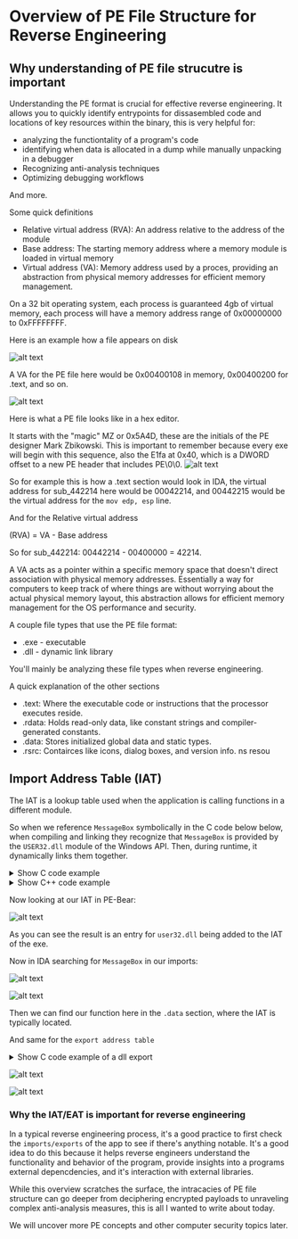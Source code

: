 # Overview of PE File Structure for Reverse Engineering


## Why understanding of PE file strucutre is important
Understanding the PE format is crucial for effective reverse engineering. It allows you to quickly identify entrypoints for dissasembled code and locations of key resources within the binary, this is very helpful for:
- analyzing the functiontality of a program's code
- identifying when data is allocated in a dump while manually unpacking in a debugger
- Recognizing anti-analysis techniques
- Optimizing debugging workflows

And more.



Some  quick definitions
- Relative virtual address (RVA): An address relative to the address of the module
- Base address: The starting memory address where a memory module is loaded in virtual memory
- Virtual address (VA): Memory address used by a proces, providing an abstraction from physical memory addresses for efficient memory management. 

On a 32 bit operating system, each process is guaranteed 4gb of virtual memory, each process will have a memory address range of 0x00000000 to 0xFFFFFFFF.

Here is an example how a file appears on disk


![alt text](image-15.png)

A VA for the PE file here would be 0x00400108 in memory, 0x00400200 for .text, and so on. 


![alt text](image-18.png)

Here is what a PE file looks like in a hex editor.

It starts with the "magic" MZ or 0x5A4D, these are the initials of the PE designer Mark Zbikowski.
This is important to remember because every exe will begin with this sequence, also  the E1fa at 0x40, which is a DWORD offset to a new PE header that includes PE\0\0.
![alt text](image-16.png)



So for example this is how a .text section would look in IDA, the virtual address for sub_442214 here would be 00042214, and 00442215 would be the virtual address for the `mov edp, esp` line.

And for the Relative virtual address

 (RVA) = VA - Base address

So for sub_442214: 00442214 - 00400000 = 42214. 

A VA acts as a pointer within a specific memory space that doesn't direct association with physical memory addresses. Essentially a way for computers to keep track of where things are without worrying about the actual physical memory layout, this abstraction allows for efficient memory management for the OS performance and security. 

A couple file types that use the PE file format:
- .exe - executable
- .dll - dynamic link library

You'll mainly be analyzing these file types when reverse engineering. 

A quick explanation of the other sections

- .text: Where the executable code or instructions that the processor executes reside.
- .rdata: Holds read-only data, like constant strings and compiler-generated constants.
- .data: Stores initialized global data and static types.
- .rsrc: Contairces like icons, dialog boxes, and version info. 
ns resou
## Import Address Table (IAT)

The IAT is a lookup table used when the application is calling functions in a different module.

So when we reference `MessageBox` symbolically in the C code below below, when compiling and linking they recognize that `MessageBox` is provided by the `USER32.dll` module of the Windows API. Then, during runtime, it dynamically links them together. 
<details>
  <summary>Show C code example</summary>
  <pre><code class="language-c">


#include <stdio.h>
#include <windows.h>

int main() {
    // call MessageBox function from user32.dll to display a message box
    MessageBox(NULL, "IAT example", "IAT Example", MB_OK);

    return 0;
}
  </code></pre>

</details>
<details>
  <summary>Show C++ code example</summary>
  <pre><code class="language-cpp">
  
#include <iostream>
#include <windows.h> // Include Windows API header for MessageBox function

int main() {
    // Call MessageBox function from user32.dll to display a message box
    MessageBox(NULL, "Hello, IAT!", "IAT Example", MB_OK);

    return 0;
}

  </code></pre>
</details>



Now looking at our IAT in PE-Bear:


![alt text](image-20.png)


As you can see the result is an entry for `user32.dll` being added to the IAT of the exe. 

Now in IDA searching for `MessageBox` in our imports:


![alt text](image-23.png)


![alt text](image-22.png)


Then we can find our function here in the `.data` section, where the IAT is typically located.

And same for the `export address table`


<details>
  <summary>Show C code example of a dll export</summary>
  <pre><code class="language-c">


#include <stdio.h>
#include <windows.h>

// This function will be exported and called by the main executable
__declspec(dllexport) void print_two() {
    printf("Two is my number\n"); 
}

// function to print the number 2
__declspec(dllexport) void print_number_two() {
    printf("2\n"); 
}

// Entry point for the DLL, called by the system when the DLL is loaded or unloaded
BOOL WINAPI DllMain(HINSTANCE hinstDLL, DWORD fdwReason, LPVOID lpvReserved) {
    return TRUE;
}

  </code></pre>



</details>



![alt text](image-24.png)


![alt text](image-26.png)


### Why the IAT/EAT is important for reverse engineering
In a typical reverse engineering process, it's a good practice to first check the `imports/exports` of the app to see if there's anything notable. It's a good idea to do this because it helps reverse engineers understand the functionality and behavior of the program, provide insights into a programs external depencdencies, and it's interaction with external libraries. 


While this overview scratches the surface, the intracacies of PE file structure can go deeper from deciphering encrypted payloads to unraveling complex anti-analysis measures, this is all I wanted to write about today. 

We will uncover more PE concepts and other computer security topics later.
